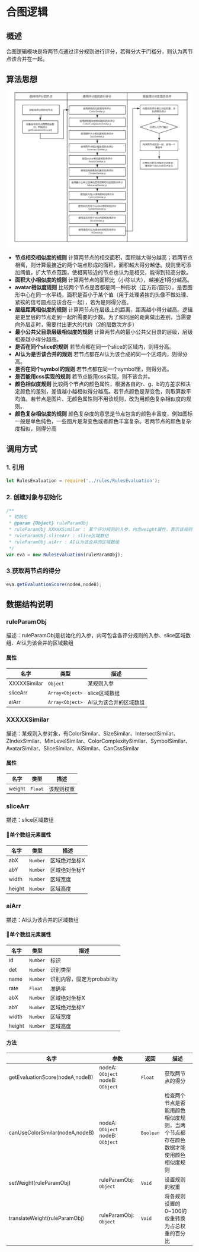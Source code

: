 # 合图逻辑
## 概述
合图逻辑模块是将两节点通过评分规则进行评分，若得分大于门槛分，则认为两节点该合并在一起。

## 算法思想
![](./images/rule_uml.png)

- <strong>节点相交相似度的规则</strong> 计算两节点的相交面积，面积越大得分越高；若两节点相离，则计算最接近的两个端点形成的面积，面积越大得分越低。规则里可添加阈值，扩大节点范围，使相离较近的节点也认为是相交，能得到较高分数。
- <strong>面积大小相似度的规则</strong> 计算两节点的面积比（小除以大），越接近1得分越高。
- <strong>avatar相似度规则</strong> 比较两个节点是否都是同一种形状（正方形/圆形），是否图形中心在同一水平线，面积是否小于某个值（用于处理紧挨的头像不做处理、紧挨的信号圆点应该合在一起），若为是则得分高。
- <strong>层级距离相似度的规则</strong> 计算两节点在层级上的距离，距离越小得分越高。逻辑是更里层的节点走到一起所需要的步数。为了和同层的距离做出差别，当需要向外层走时，需要付出更大的代价（2的层数次方步）
- <strong>最小公共父目录层级相似度的规则</strong> 计算两节点的最小公共父目录的层级，层级相差越小得分越高。
- <strong>是否在同个slice的规则</strong> 若节点都在同一个slice的区域内，则得分高。
- <strong>AI认为是否该合并的规则</strong> 若节点都在AI认为该合成的同一个区域内，则得分高。
- <strong>是否在同个symbol的规则</strong> 若节点都在同一个symbol里，则得分高。
- <strong>是否能用css实现的规则</strong> 若节点能用css实现，则不该合并。
- <strong>颜色相似度规则</strong> 比较两个节点的颜色属性，根据各自的r、g、b的方差求和决定颜色的差别，差值越小越相似得分越高。若节点颜色是渐变色，则取算数平均值。若节点是图片、无颜色属性则不用该规则，改为用颜色复杂相似度的规则。
- <strong>颜色复杂相似度的规则</strong> 颜色复杂度的意思是节点包含的颜色丰富度，例如图标一般是单色纯色，一些图片是渐变色或者颜色丰富复杂。若两节点的颜色复杂度相似，则得分高

## 调用方式
### 1. 引用
```typescript
let RulesEvaluation = require('../rules/RulesEvaluation');
```
### 2. 创建对象与初始化
```typescript
/**
 * 初始化
 * @param {Object} ruleParamObj 
 * ruleParamObj.XXXXXSimilar : 某个评分规则的入参，内含weight属性，表示该规则的权重
 * ruleParamObj.sliceArr : slice区域数组
 * ruleParamObj.aiArr : AI认为该合并的区域数组
 */
var eva = new RulesEvaluation(ruleParamObj);
```
### 3.获取两节点的得分
```typescript
eva.getEvaluationScore(nodeA,nodeB);
```

## 数据结构说明

### ruleParamObj

描述：ruleParamObj是初始化的入参，内可包含各评分规则的入参、slice区域数组、AI认为该合并的区域数组

#### 属性
| 名字 | 类型 | 描述 |
| ------ | ------ | ------ |
| XXXXXSimilar | `Object` | 某规则入参 |
| sliceArr | `Array<Object>` | slice区域数组 |
| aiArr | `Array<Object>` | AI认为该合并的区域数组 |

### XXXXXSimilar

描述：某规则入参对象，有ColorSimilar、SizeSimilar、IntersectSimilar、ZIndexSimilar、MinLevelSimilar、ColorComplexitySimilar、SymbolSimilar、AvatarSimilar、SliceSimilar、AiSimilar、CanCssSimilar

#### 属性
| 名字 | 类型 | 描述 |
| ------ | ------ | ------ |
| weight | `Float` | 该规则权重 |

### sliceArr

描述：slice区域数组

#### 单个数组元素属性
| 名字 | 类型 | 描述 |
| ------ | ------ | ------ |
| abX | `Number` | 区域绝对坐标X |
| abY | `Number` | 区域绝对坐标Y |
| width | `Number` | 区域宽度 |
| height | `Number` | 区域高度 |

### aiArr

描述：AI认为该合并的区域数组

#### 单个数组元素属性
| 名字 | 类型 | 描述 |
| ------ | ------ | ------ |
| id | `Number` | 标识 |
| det | `Number` | 识别类型 |
| name | `Number` | 识别内容，固定为probability |
| rate | `Float` | 准确率 |
| abX | `Number` | 区域绝对坐标X |
| abY | `Number` | 区域绝对坐标Y |
| width | `Number` | 区域宽度 |
| height | `Number` | 区域高度 |

#### 方法
| 名字 | 参数 | 返回 | 描述 |
| ------ | ------ | ------ | ------ |
| getEvaluationScore(nodeA,nodeB) | nodeA: `QObject` nodeB: `QObject` | `Float` | 获取两节点的得分 |
| canUseColorSimilar(nodeA,nodeB) | nodeA: `QObject` nodeB: `QObject` | `Boolean` | 检查两个节点是否能用颜色相似度规则，当两个节点都存在颜色数据才能使用颜色相似度规则 |
| setWeight(ruleParamObj) | ruleParamObj: `Object` | `Void` | 设置规则的权重 |
| translateWeight(ruleParamObj) | ruleParamObj: `Object` | `Void` | 将各规则设置的0~100的权重转换为占总权重的百分比 |
